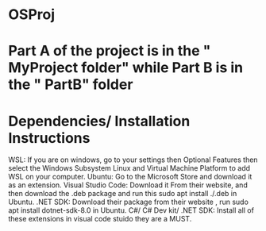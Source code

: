 # OSProj
# Part A of the project is in the " MyProject folder" while Part B is in the " PartB" folder

# Dependencies/ Installation Instructions
WSL: If you are on windows, go to your settings then Optional Features then select the Windows Subsystem Linux and Virtual Machine Platform to add WSL on your computer.
Ubuntu: Go to the Microsoft Store and download it as an extension.
Visual Studio Code: Download it From their website, and then download the .deb package and run this sudo apt install ./<file>.deb in Ubuntu.
.NET SDK: Download their package from their website , run sudo apt install dotnet-sdk-8.0 in Ubuntu.
C#/ C# Dev kit/ .NET SDK: Install all of these extensions in visual code stuido they are a MUST.
